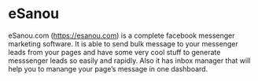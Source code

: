 # eSanou
eSanou.com (https://esanou.com) is a complete facebook messenger marketing software. It is able to send bulk message to your messenger leads from your pages and have some very cool stuff to generate messsenger leads so easily and rapidly. Also it has inbox manager that will help you to manange your page’s message in one dashboard. 
